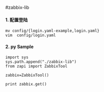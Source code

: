 #zabbix-lib


#### 1. 配置登陆

```
mv config/{login.yaml-example,login.yaml}
vim  config/login.yaml 
```

#### 2. py Sample

```
import sys
sys.path.append("./zabbix-lib")
from zapi import ZabbixTool

zabbix=ZabbixTool()

print zabbix.get()
```

